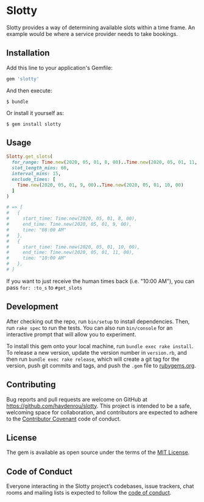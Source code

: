 # Slotty

Slotty provides a way of determining available slots within a time frame. An example would be where a service provider needs to take bookings.

## Installation

Add this line to your application's Gemfile:

```ruby
gem 'slotty'
```

And then execute:

    $ bundle

Or install it yourself as:

    $ gem install slotty

## Usage

```ruby
Slotty.get_slots(
  for_range: Time.new(2020, 05, 01, 8, 00)..Time.new(2020, 05, 01, 11, 00),
  slot_length_mins: 60,
  interval_mins: 15,
  exclude_times: [
    Time.new(2020, 05, 01, 9, 00)..Time.new(2020, 05, 01, 10, 00)
  ]
)

# => [
#   {
#     start_time: Time.new(2020, 05, 01, 8, 00),
#     end_time: Time.new(2020, 05, 01, 9, 00),
#     time: "08:00 AM"
#   },
#   {
#     start_time: Time.new(2020, 05, 01, 10, 00),
#     end_time: Time.new(2020, 05, 01, 11, 00),
#     time: "10:00 AM"
#   },
# ]
```

If you want to just receive the human times back (i.e. "10:00 AM"), you can pass `for: :to_s` to `#get_slots`

## Development

After checking out the repo, run `bin/setup` to install dependencies. Then, run `rake spec` to run the tests. You can also run `bin/console` for an interactive prompt that will allow you to experiment.

To install this gem onto your local machine, run `bundle exec rake install`. To release a new version, update the version number in `version.rb`, and then run `bundle exec rake release`, which will create a git tag for the version, push git commits and tags, and push the `.gem` file to [rubygems.org](https://rubygems.org).

## Contributing

Bug reports and pull requests are welcome on GitHub at https://github.com/haydenrou/slotty. This project is intended to be a safe, welcoming space for collaboration, and contributors are expected to adhere to the [Contributor Covenant](http://contributor-covenant.org) code of conduct.

## License

The gem is available as open source under the terms of the [MIT License](https://opensource.org/licenses/MIT).

## Code of Conduct

Everyone interacting in the Slotty project’s codebases, issue trackers, chat rooms and mailing lists is expected to follow the [code of conduct](https://github.com/haydenrou/slotty/blob/master/CODE_OF_CONDUCT.md).
